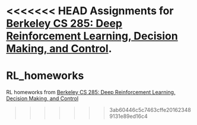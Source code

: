 <<<<<<< HEAD
Assignments for [Berkeley CS 285: Deep Reinforcement Learning, Decision Making, and Control](http://rail.eecs.berkeley.edu/deeprlcourse/).
=======
# RL_homeworks
RL homeworks from [Berkeley CS 285: Deep Reinforcement Learning, Decision Making, and Control](http://rail.eecs.berkeley.edu/deeprlcourse/)
>>>>>>> 3ab60446c5c7463cffe201623489131e89ed16c4
